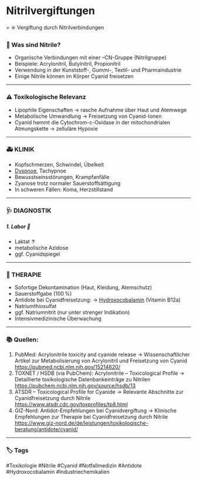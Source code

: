 # Nitrilvergiftungen
= ☣️ Vergiftung durch Nitrilverbindungen

### 🧪 Was sind Nitrile?
- Organische Verbindungen mit einer –CN-Gruppe (Nitrilgruppe)
- Beispiele: Acrylonitril, Butylnitril, Propionitril
- Verwendung in der Kunststoff-, Gummi-, Textil- und Pharmaindustrie
- Einige Nitrile können im Körper Cyanid freisetzen

---

### ⚠️ Toxikologische Relevanz

- Lipophile Eigenschaften 
	→ rasche Aufnahme über Haut und Atemwege
- Metabolische Umwandlung 
	→ Freisetzung von Cyanid-Ionen
- Cyanid hemmt die Cytochrom-c-Oxidase in der mitochondrialen Atmungskette 
	→ zelluläre Hypoxie


---

### 🚑 KLINIK
- Kopfschmerzen, Schwindel, Übelkeit
- [Dyspnoe](Dyspnoe.md), Tachypnoe
- Bewusstseinsstörungen, Krampfanfälle
- Zyanose trotz normaler Sauerstoffsättigung
- In schweren Fällen: Koma, Herzstillstand

---

### 🩺 DIAGNOSTIK 

##### 1. Labor 🧪 
- Laktat ↑
- metabolische Azidose
- ggf. Cyanidspiegel

---

### 🏥 THERAPIE

- Sofortige Dekontamination (Haut, Kleidung, Atemschutz)
- Sauerstoffgabe (100 %)
- Antidote bei Cyanidfreisetzung:
	→ [Hydroxocobalamin](Hydroxocobalamin.md) (Vitamin B12a)
- Natriumthiosulfat
- ggf. Natriumnitrit (nur unter strenger Indikation)
- Intensivmedizinische Überwachung

---

### 📚 Quellen:

1. PubMed: Acrylonitrile toxicity and cyanide release
	→ Wissenschaftlicher Artikel zur Metabolisierung von Acrylonitril und Freisetzung von Cyanid
https://pubmed.ncbi.nlm.nih.gov/15214620/
2. TOXNET / HSDB (via PubChem): Acrylonitrile – Toxicological Profile
	→ Detaillierte toxikologische Datenbankeinträge zu Nitrilen
https://pubchem.ncbi.nlm.nih.gov/source/hsdb/13
3. ATSDR – Toxicological Profile for Cyanide
	→ Relevante Abschnitte zur Cyanidfreisetzung durch Nitrile
https://www.atsdr.cdc.gov/toxprofiles/tp8.html
4. GIZ-Nord: Antidot-Empfehlungen bei Cyanidvergiftung
	→ Klinische Empfehlungen zur Therapie bei Cyanidfreisetzung durch Nitrile
https://www.giz-nord.de/de/leistungen/toxikologische-beratung/antidote/cyanid/

---

### 🏷️ Tags

#Toxikologie #Nitrile #Cyanid #Notfallmedizin #Antidote #Hydroxocobalamin #Industriechemikalien 